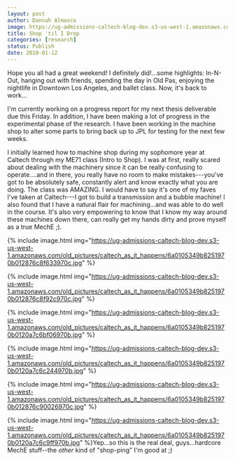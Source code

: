 ```yaml
---
layout: post
author: Dannah Almasco
image: https://ug-admissions-caltech-blog-dev.s3-us-west-1.amazonaws.com/old_pictures/caltech_as_it_happens/6a0105349b8251970b0120a7c6b417970b.jpg
title: Shop 'til I Drop
categories: [research]
status: Publish
date: 2010-01-12
---
```



Hope you all had a great weekend!
I definitely did!...some highlights: In-N-Out, hanging out with friends, spending the day in Old Pas, enjoying the nightlife in Downtown Los Angeles, and ballet class. Now, it's back to work...

I'm currently working on a progress report for my next thesis deliverable due this Friday. In addition, I have been making a lot of progress in the experimental phase of the research. I have been working in the machine shop to alter some parts to bring back up to JPL for testing for the next few weeks.

I initially learned how to machine shop during my sophomore year at Caltech through my ME71 class (Intro to Shop). I was at first, really scared about dealing with the machinery since it can be really confusing to operate....and in there, you really have no room to make mistakes---you've got to be absolutely safe, constantly alert and know exactly what you are doing. The class was AMAZING. I would have to say it's one of my faves I've taken at Caltech---I got to build a transmission and a bubble machine! I also found that I have a natural flair for machining...and was able to do well in the course. It's also very empowering to know that I know my way around these machines down there, can really get my hands dirty and prove myself as a true MechE ;).


{% include image.html img="https://ug-admissions-caltech-blog-dev.s3-us-west-1.amazonaws.com/old_pictures/caltech_as_it_happens/6a0105349b8251970b012876c8f633970c.jpg" %}

{% include image.html img="https://ug-admissions-caltech-blog-dev.s3-us-west-1.amazonaws.com/old_pictures/caltech_as_it_happens/6a0105349b8251970b012876c8f92c970c.jpg" %}

{% include image.html img="https://ug-admissions-caltech-blog-dev.s3-us-west-1.amazonaws.com/old_pictures/caltech_as_it_happens/6a0105349b8251970b0120a7c6bf06970b.jpg" %}

{% include image.html img="https://ug-admissions-caltech-blog-dev.s3-us-west-1.amazonaws.com/old_pictures/caltech_as_it_happens/6a0105349b8251970b0120a7c6c244970b.jpg" %}

{% include image.html img="https://ug-admissions-caltech-blog-dev.s3-us-west-1.amazonaws.com/old_pictures/caltech_as_it_happens/6a0105349b8251970b012876c90026970c.jpg" %}

{% include image.html img="https://ug-admissions-caltech-blog-dev.s3-us-west-1.amazonaws.com/old_pictures/caltech_as_it_happens/6a0105349b8251970b0120a7c6c9ff970b.jpg" %}Yep...so this is the real deal, guys...hardcore MechE stuff--the *other* kind of "shop-ping" I'm good at ;) 

